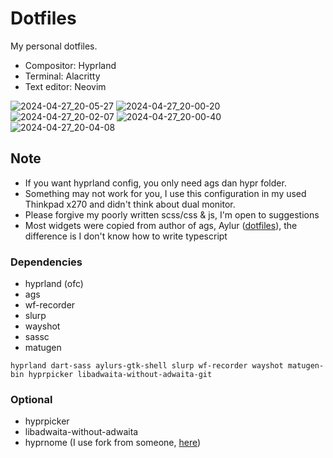# Dotfiles

My personal dotfiles.

- Compositor: Hyprland
- Terminal: Alacritty
- Text editor: Neovim
  
![2024-04-27_20-05-27](https://github.com/ezerinz/dotfiles/assets/100193740/24d262be-1f51-4a08-99bc-9bfbbfb23ad4)
![2024-04-27_20-00-20](https://github.com/ezerinz/dotfiles/assets/100193740/16a21353-b542-4575-9f01-288116ba858c)
![2024-04-27_20-02-07](https://github.com/ezerinz/dotfiles/assets/100193740/3791e3c2-ad34-4320-8946-0844031adfd7)
![2024-04-27_20-00-40](https://github.com/ezerinz/dotfiles/assets/100193740/0f272735-93db-4298-ae72-c7ffd3f60599)
![2024-04-27_20-04-08](https://github.com/ezerinz/dotfiles/assets/100193740/0ff7b4b6-4c83-4c0c-a4d1-469f049d55ac)

## Note

- If you want hyprland config, you only need ags dan hypr folder.
- Something may not work for you, I use this configuration in my used Thinkpad x270 and didn't think about dual monitor.
- Please forgive my poorly written scss/css & js, I'm open to suggestions
- Most widgets were copied from author of ags, Aylur ([dotfiles](https://github.com/Aylur/dotfiles)), the difference is I don't know how to write typescript

### Dependencies

- hyprland (ofc)
- ags
- wf-recorder
- slurp
- wayshot
- sassc
- matugen

```
hyprland dart-sass aylurs-gtk-shell slurp wf-recorder wayshot matugen-bin hyprpicker libadwaita-without-adwaita-git
```

### Optional

- hyprpicker
- libadwaita-without-adwaita
- hyprnome (I use fork from someone, [here](https://github.com/rehanzo/hyprnome/tree/max-one-empty-x))
